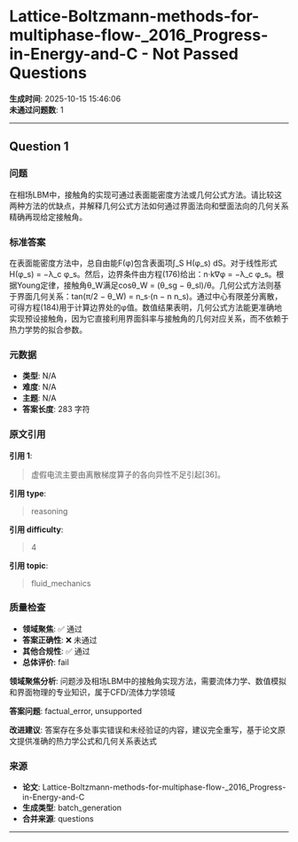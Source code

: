 # Lattice-Boltzmann-methods-for-multiphase-flow-_2016_Progress-in-Energy-and-C - Not Passed Questions

**生成时间**: 2025-10-15 15:46:06  
**未通过问题数**: 1

---

## Question 1

### 问题

在相场LBM中，接触角的实现可通过表面能密度方法或几何公式方法。请比较这两种方法的优缺点，并解释几何公式方法如何通过界面法向和壁面法向的几何关系精确再现给定接触角。

### 标准答案

在表面能密度方法中，总自由能F(φ)包含表面项∫_S H(φ_s) dS。对于线性形式H(φ_s) = −λ_c φ_s。然后，边界条件由方程(176)给出：n·k∇φ = −λ_c φ_s。根据Young定律，接触角θ_W满足cosθ_W = (θ_sg − θ_sl)/θ。几何公式方法则基于界面几何关系：tan(π/2 − θ_W) = n_s·(n − n n_s)。通过中心有限差分离散，可得方程(184)用于计算边界处的φ值。数值结果表明，几何公式方法能更准确地实现预设接触角，因为它直接利用界面斜率与接触角的几何对应关系，而不依赖于热力学势的拟合参数。

### 元数据

- **类型**: N/A
- **难度**: N/A
- **主题**: N/A
- **答案长度**: 283 字符

### 原文引用

**引用 1**:
> 虚假电流主要由离散梯度算子的各向异性不足引起[36]。

**引用 type**:
> reasoning

**引用 difficulty**:
> 4

**引用 topic**:
> fluid_mechanics

### 质量检查

- **领域聚焦**: ✅ 通过
- **答案正确性**: ❌ 未通过
- **其他合规性**: ✅ 通过
- **总体评价**: fail

**领域聚焦分析**: 问题涉及相场LBM中的接触角实现方法，需要流体力学、数值模拟和界面物理的专业知识，属于CFD/流体力学领域

**答案问题**: factual_error, unsupported

**改进建议**: 答案存在多处事实错误和未经验证的内容，建议完全重写，基于论文原文提供准确的热力学公式和几何关系表达式

### 来源

- **论文**: Lattice-Boltzmann-methods-for-multiphase-flow-_2016_Progress-in-Energy-and-C
- **生成类型**: batch_generation
- **合并来源**: questions

---

